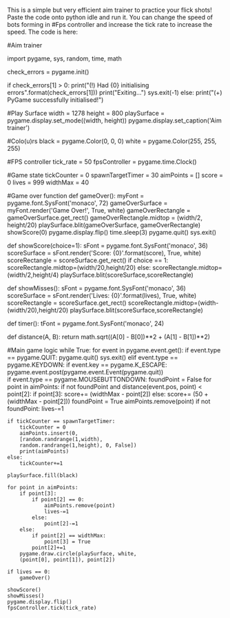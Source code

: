 This is a simple but very efficient aim trainer to practice your flick shots!
Paste the code onto python idle and run it.
You can change the speed of bots forming in #Fps controller and increase the tick rate to increase the speed.
The code is here:


#Aim trainer

import pygame, sys, random, time, math

check_errors = pygame.init()

if check_errors[1] > 0:
    print("(!) Had {0} initialising errors".format(check_errors[1]))
    print("Exiting...")
    sys.exit(-1)
else:
    print("(+) PyGame successfully initialised!")

#Play Surface
width = 1278
height = 800
playSurface = pygame.display.set_mode((width, height))
pygame.display.set_caption('Aim trainer')

#Colo(u)rs
black = pygame.Color(0, 0, 0)
white = pygame.Color(255, 255, 255)

#FPS controller
tick_rate = 50
fpsController = pygame.time.Clock()

#Game state
tickCounter = 0
spawnTargetTimer = 30
aimPoints = []
score = 0
lives = 999
widthMax = 40


#Game over function
def gameOver():
    myFont = pygame.font.SysFont('monaco', 72)
    gameOverSurface = myFont.render('Game Over!', True, white)
    gameOverRectangle = gameOverSurface.get_rect()
    gameOverRectangle.midtop = (width/2, height/20)
    playSurface.blit(gameOverSurface, gameOverRectangle)
    showScore(0)
    pygame.display.flip()
    time.sleep(3)
    pygame.quit()
    sys.exit()

def showScore(choice=1):
    sFont = pygame.font.SysFont('monaco', 36)
    scoreSurface = sFont.render('Score: {0}'.format(score), True, white)
    scoreRectangle = scoreSurface.get_rect()
    if choice == 1:
        scoreRectangle.midtop=(width/20,height/20)
    else:
        scoreRectangle.midtop=(width/2,height/4)
    playSurface.blit(scoreSurface,scoreRectangle)

def showMisses():
    sFont = pygame.font.SysFont('monaco', 36)
    scoreSurface = sFont.render('Lives: {0}'.format(lives), True, white)
    scoreRectangle = scoreSurface.get_rect()
    scoreRectangle.midtop=(width-(width/20),height/20)
    playSurface.blit(scoreSurface,scoreRectangle)

def timer():
    tFont = pygame.font.SysFont('monaco', 24)

def distance(A, B):
    return math.sqrt((A[0] - B[0])**2 + (A[1] - B[1])**2)

#Main game logic
while True:
    for event in pygame.event.get():
        if event.type == pygame.QUIT:
            pygame.quit()
            sys.exit()
        elif event.type == pygame.KEYDOWN:
            if event.key == pygame.K_ESCAPE:
                pygame.event.post(pygame.event.Event(pygame.quit))   
        if event.type == pygame.MOUSEBUTTONDOWN:
            foundPoint = False
            for point in aimPoints:
                if not foundPoint and distance(event.pos, point) < point[2]:
                    if point[3]:
                        score+= (widthMax - point[2])
                    else:
                        score+= (50 + (widthMax - point[2]))
                        foundPoint = True
                    aimPoints.remove(point)
            if not foundPoint:
                lives-=1

    
    if tickCounter == spawnTargetTimer:
        tickCounter = 0
        aimPoints.insert(0,
        [random.randrange(1,width),
        random.randrange(1,height), 0, False])
        print(aimPoints)
    else:
        tickCounter+=1

    playSurface.fill(black)
    
    for point in aimPoints:
        if point[3]:
            if point[2] == 0:
                aimPoints.remove(point)
                lives-=1
            else:
                point[2]-=1
        else:
            if point[2] == widthMax:
                point[3] = True
            point[2]+=1
        pygame.draw.circle(playSurface, white, 
        (point[0], point[1]), point[2])

    if lives == 0:
        gameOver()

    showScore()
    showMisses()
    pygame.display.flip()
    fpsController.tick(tick_rate)
